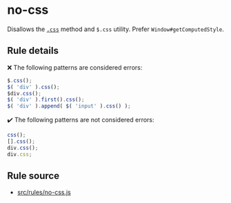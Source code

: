 # no-css

Disallows the [`.css`](https://api.jquery.com/css/) method and `$.css` utility. Prefer `Window#getComputedStyle`.

## Rule details

❌ The following patterns are considered errors:
```js
$.css();
$( 'div' ).css();
$div.css();
$( 'div' ).first().css();
$( 'div' ).append( $( 'input' ).css() );
```

✔️ The following patterns are not considered errors:
```js
css();
[].css();
div.css();
div.css;
```

## Rule source

* [src/rules/no-css.js](/src/rules/no-css.js)
